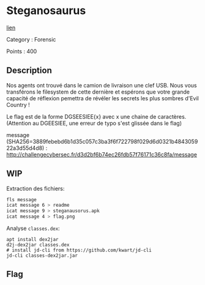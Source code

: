 # Steganosaurus

[lien](https://ctf.challengecybersec.fr/7a144cdc500b28e80cf760d60aca2ed3/challenge-detail.php?chall=25)

Category : Forensic

Points : 400

## Description

Nos agents ont trouvé dans le camion de livraison une clef USB. Nous vous transférons le filesystem de cette dernière et espérons que votre grande capacité de réflexion pemettra de révéler les secrets les plus sombres d'Evil Country !

Le flag est de la forme DGSEESIEE{x} avec x une chaine de caractères. (Attention au DGEESIEE, une erreur de typo s'est glissée dans le flag)

message (SHA256=3889febebd6b1d35c057c3ba3f6f722798f029d6d0321b484305922a3d55d4d8) : http://challengecybersec.fr/d3d2bf6b74ec26fdb57f76171c36c8fa/message

## WIP

Extraction des fichiers:
```bash
fls message
icat message 6 > readme
icat message 9 > steganausorus.apk
icat message 4 > flag.png
```

Analyse `classes.dex`:
```
apt install dex2jar
d2j-dex2jar classes.dex
# install jd-cli from https://github.com/kwart/jd-cli
jd-cli classes-dex2jar.jar
```

## Flag
